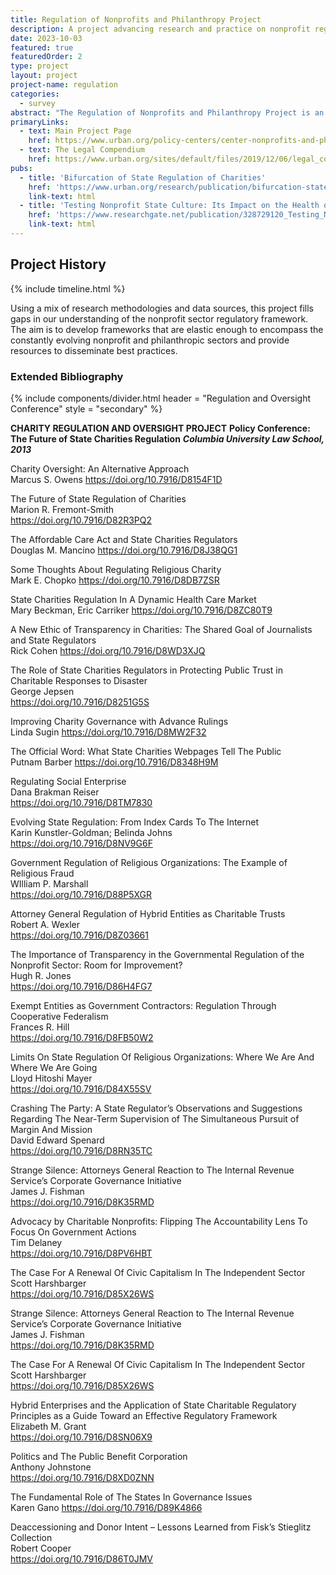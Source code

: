 ```yaml
---
title: Regulation of Nonprofits and Philanthropy Project
description: A project advancing research and practice on nonprofit regulatory frameworks and their impact on the sector
date: 2023-10-03
featured: true
featuredOrder: 2
type: project
layout: project
project-name: regulation
categories:
  - survey
abstract: "The Regulation of Nonprofits and Philanthropy Project is an initiative of Urban Institute’s Center on Nonprofits and Philanthropy. Organized in conjunction with the Tax Policy and Charities Project at the Urban Institute, the project will focus on empirical research that addresses the current status of the regulatory system and the effects of regulations on nonprofit organizations and philanthropy."
primaryLinks:
  - text: Main Project Page
    href: https://www.urban.org/policy-centers/center-nonprofits-and-philanthropy/projects/regulation-charitable-sector-project
  - text: The Legal Compendium
    href: https://www.urban.org/sites/default/files/2019/12/06/legal_compendium_oct_2019_update_.xlsx
pubs:
  - title: 'Bifurcation of State Regulation of Charities' 
    href: 'https://www.urban.org/research/publication/bifurcation-state-regulation-charities' 
    link-text: html
  - title: 'Testing Nonprofit State Culture: Its Impact on the Health of the Nonprofit Sector' 
    href: 'https://www.researchgate.net/publication/328729120_Testing_Nonprofit_State_Culture_Its_Impact_on_the_Health_of_the_Nonprofit_Sector'
    link-text: html
---
```



## Project History 


{% include timeline.html %}

Using a mix of research methodologies and data sources, this project fills gaps in our understanding of the nonprofit sector regulatory framework. The aim is to develop frameworks that are elastic enough to encompass the constantly evolving nonprofit and philanthropic sectors and provide resources to disseminate best practices.


### Extended Bibliography


<div class="flow">
  {% include components/divider.html
    header = "Regulation and Oversight Conference"
    style = "secondary" %}
</div>


<div>
  <p class="text-sm">
  <b>CHARITY REGULATION AND OVERSIGHT PROJECT</b>  
  <b>Policy Conference: The Future of State Charities Regulation</b> 
  <b><i>Columbia University Law School, 2013</i></b>
  </p>
</div>

  

<div class="references text-xs">

Charity Oversight: An Alternative Approach  
Marcus S. Owens
https://doi.org/10.7916/D8154F1D  

The Future of State Regulation of Charities  
Marion R. Fremont-Smith  
https://doi.org/10.7916/D82R3PQ2  

The Affordable Care Act and State Charities Regulators  
Douglas M. Mancino 
https://doi.org/10.7916/D8J38QG1  

Some Thoughts About Regulating Religious Charity  
Mark E. Chopko 
https://doi.org/10.7916/D8DB7ZSR  

State Charities Regulation In A Dynamic Health Care Market  
Mary Beckman, Eric Carriker 
https://doi.org/10.7916/D8ZC80T9  

A New Ethic of Transparency in Charities: The Shared Goal of Journalists and State Regulators  
Rick Cohen
https://doi.org/10.7916/D8WD3XJQ  

The Role of State Charities Regulators in Protecting Public Trust in Charitable Responses to Disaster  
George Jepsen  
https://doi.org/10.7916/D8251G5S  

Improving Charity Governance with Advance Rulings  
Linda Sugin 
https://doi.org/10.7916/D8MW2F32  

The Official Word: What State Charities Webpages Tell The Public  
Putnam Barber 
https://doi.org/10.7916/D8348H9M  

Regulating Social Enterprise  
Dana Brakman Reiser    
https://doi.org/10.7916/D8TM7830  

Evolving State Regulation: From Index Cards To The Internet  
Karin Kunstler-Goldman; Belinda Johns   
https://doi.org/10.7916/D8NV9G6F  

Government Regulation of Religious Organizations: The Example of Religious Fraud  
WIlliam P. Marshall  
https://doi.org/10.7916/D88P5XGR  

Attorney General Regulation of Hybrid Entities as Charitable Trusts  
Robert A. Wexler  
https://doi.org/10.7916/D8Z03661  

The Importance of Transparency in the Governmental Regulation of the Nonprofit Sector: Room for Improvement?  
Hugh R. Jones  
https://doi.org/10.7916/D86H4FG7  

Exempt Entities as Government Contractors: Regulation Through Cooperative Federalism  
Frances R. Hill  
https://doi.org/10.7916/D8FB50W2  

Limits On State Regulation Of Religious Organizations: Where We Are And Where We Are Going  
Lloyd Hitoshi Mayer   
https://doi.org/10.7916/D84X55SV  

Crashing The Party: A State Regulator’s Observations and Suggestions Regarding The Near-Term Supervision of The Simultaneous Pursuit of Margin And Mission  
David Edward Spenard   
https://doi.org/10.7916/D8RN35TC  

Strange Silence: Attorneys General Reaction to The Internal Revenue Service’s Corporate Governance Initiative  
James J. Fishman   
https://doi.org/10.7916/D8K35RMD  

Advocacy by Charitable Nonprofits: Flipping The Accountability Lens To Focus On Government Actions  
Tim Delaney   
https://doi.org/10.7916/D8PV6HBT  

The Case For A Renewal Of Civic Capitalism In The Independent Sector  
Scott Harshbarger   
https://doi.org/10.7916/D85X26WS  

Strange Silence: Attorneys General Reaction to The Internal Revenue Service’s Corporate Governance Initiative  
James J. Fishman   
https://doi.org/10.7916/D8K35RMD  

The Case For A Renewal Of Civic Capitalism In The Independent Sector  
Scott Harshbarger     
https://doi.org/10.7916/D85X26WS  

Hybrid Enterprises and the Application of State Charitable Regulatory Principles as a Guide Toward an Effective Regulatory Framework  
Elizabeth M. Grant  
https://doi.org/10.7916/D8SN06X9   

Politics and The Public Benefit Corporation  
Anthony Johnstone    
https://doi.org/10.7916/D8XD0ZNN  

The Fundamental Role of The States In Governance Issues  
Karen Gano 
https://doi.org/10.7916/D89K4866  

Deaccessioning and Donor Intent – Lessons Learned from Fisk’s Stieglitz Collection  
Robert Cooper   
https://doi.org/10.7916/D86T0JMV  

</div>









